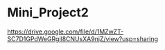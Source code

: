 # Mini_Project2

https://drive.google.com/file/d/1MZwZT-SC7D1GPdWeGRgjl8CNUsXA9njZ/view?usp=sharing
